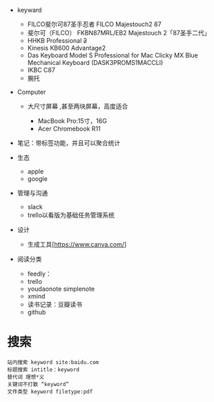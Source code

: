 - keyward

  - FILCO斐尔可87圣手忍者 FILCO Majestouch2 87
  - 斐尔可（FILCO） FKBN87MRL/EB2 Majestouch 2「87圣手二代」
  - HHKB Professional ~~2~~
  - Kinesis KB600 Advantage2
  - Das Keyboard Model S Professional for Mac Clicky MX Blue Mechanical Keyboard (DASK3PROMS1MACCLI)
  - IKBC C87
  - 腕托

- Computer

  - 大尺寸屏幕 ,甚至两块屏幕，高度适合

    - MacBook Pro:15寸，16G
    - Acer Chromebook R11

- 笔记：带标签功能，并且可以聚合统计

- 生态

  - apple
  - google

- 管理与沟通

  - slack
  - trello以看版为基础任务管理系统

- 设计

  - 生成工具[<https://www.canva.com/>]

- 阅读分类

  - feedly：
  - trello
  - youdaonote simplenote
  - xmind
  - 读书记录：豆瓣读书
  - github

# 搜索

```
站内搜索 keyword site:baidu.com
标题搜索 intitle：keyword
替代词 理想*义
关键词不打散 “keyword”
文件类型 keyword filetype:pdf
```
